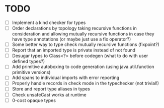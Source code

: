 # TODO

- [ ] Implement a kind checker for types
- [ ] Order declarations by topology taking recursive functions in consideration and allowing mutually recursive
      functions in case they have type annotations (or maybe just use a fix operator?)
- [ ] Some better way to type check mutually recursive functions (fixpoint?)
- [ ] Report that an imported type is private instead of not found
- [ ] Desugar types to Class<?> before codegen (what to do with user defined types?)
- [ ] Add primitive autoboxing to code generation (using java.util.function primitive versions)
- [ ] Add spans to individual imports with error reporting
- [ ] Properly handle records in check mode in the typechecker (not trivial!)
- [ ] Store and report type aliases in types
- [ ] Check unsafeCast works at runtime
- [ ] 0-cost opaque types